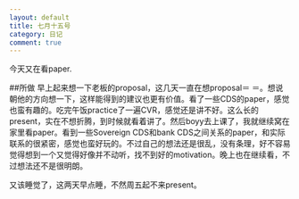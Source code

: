 ```yaml
---
layout: default
title: 七月十五号
category: 日记
comment: true
---
```

今天又在看paper.

##所做
早上起来想一下老板的proposal，这几天一直在想proposal＝ ＝。想说朝他的方向想一下，这样能得到的建议也更有价值。看了一些CDS的paper，感觉也蛮有趣的。吃完午饭practice了一遍CVR，感觉还是讲不好。这么长的present，实在不想折腾，到时候就看着讲了。然后boyy去上课了，我就继续窝在家里看paper。看到一些Sovereign CDS和bank CDS之间关系的paper，和实际联系的很紧密，感觉也蛮好玩的。不过自己的想法还是很乱，没有条理，好不容易觉得想到一个又觉得好像并不动听，找不到好的motivation。晚上也在继续看，不过想法还不是很明朗。

又该睡觉了，这两天早点睡，不然周五起不来present。